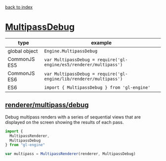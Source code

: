 [back to index](./)
# [MultipassDebug](https://github.com/gl-engine/gl-engine/tree/master/lib/renderer/multipass)

| type          | example |
| ------------- | --------------------------------------------------------------------- |
| global object | `Engine.MultipassDebug`                                            |
| CommonJS ES5  | `var MultipassDebug = require('gl-engine/es5/renderer/multipass')` |
| CommonJS ES6  | `var MultipassDebug = require('gl-engine/lib/renderer/multipass')` |
| ES6           | `import { MultipassDebug } from 'gl-engine'`                       |

## [renderer/multipass/debug](https://github.com/gl-engine/gl-engine/tree/master/lib/renderer/multipass/debug)

Debug multipass renders with a series of sequential views that are displayed on the screen showing the results of each pass.

```js
import {
  MultipassRenderer,
  MultipassDebug
} from "gl-engine"

var multipass = MultipassRenderer(renderer, MultipassDebug)
```
